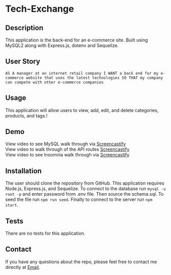 # Tech-Exchange

## Description
This application is the back-end for an e-commerce site. Built using MySQL2 along with Express.js, dotenv and Sequelize.


[](https://drive.google.com/file/d/1PiP2cw1uoQikAiiCwLpuO1Ehi0V44CKj.gif)


## User Story
`AS A manager at an internet retail company
I WANT a back end for my e-commerce website that uses the latest technologies
SO THAT my company can compete with other e-commerce companies`


## Usage 
This application will allow users to view, add, edit, and delete categories, products, and tags.!


## Demo
View video to see MySQL walk through via [Screencastify](https://drive.google.com/file/d/1iFE5LiC9V9tkyRt01v_yAefsITxNlys5/view)<br>
View video to walk through of the API routes [Screencastify](https://drive.google.com/file/d/1ny-vMLRFZNADDKHIhJcD_-zoNWgwF0NO/view)<br>
View video to see Insomnia walk through via [Screencastify](https://drive.google.com/file/d/1PiP2cw1uoQikAiiCwLpuO1Ehi0V44CKj/view)

## Installation 
The user should clone the repository from GitHub. This application requires Node.js, Express.js, and Sequelize. To connect to the database run `mysql -u root -p` and enter password from .env file. Then source the schema.sql. To seed the file run `npm run seed`. Finally to connect to the server run `npm start`. 


## Tests
There are no tests for this application.


## Contact
If you have any questions about the repo, please feel free to contact me directly at [Email](mailto:atwood169@yahoo.com).
